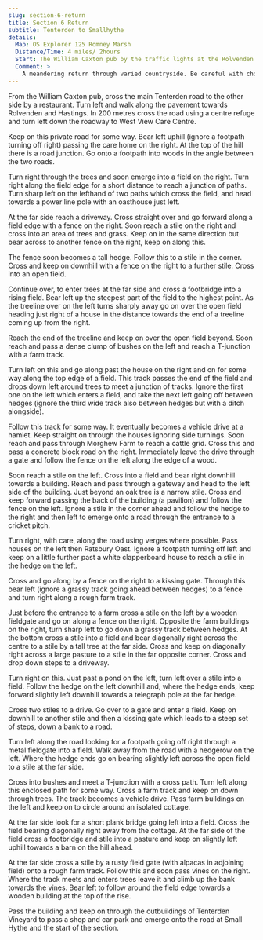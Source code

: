 ```yaml
---
slug: section-6-return
title: Section 6 Return
subtitle: Tenterden to Smallhythe
details:
  Map: OS Explorer 125 Romney Marsh
  Distance/Time: 4 miles/ 2hours
  Start: The William Caxton pub by the traffic lights at the Rolvenden end of Tenterden; difficult long term parking in Tenterden
  Comment: >
    A meandering return through varied countryside. Be careful with choices at several junctions of tracks and paths. There are many stiles and a little road walking.
---
```

From the William Caxton pub, cross the main Tenterden road to the other side by a restaurant. Turn left and walk along the pavement towards Rolvenden and Hastings. In 200 metres cross the road using a centre refuge and turn left down the roadway to West View Care Centre.

Keep on this private road for some way. Bear left uphill (ignore a footpath turning off right) passing the care home on the right. At the top of the hill there is a road junction. Go onto a footpath into woods in the angle between the two roads.

Turn right through the trees and soon emerge into a field on the right. Turn right along the field edge for a short distance to reach a junction of paths. Turn sharp left on the lefthand of two paths which cross the field, and head towards a power line pole with an oasthouse just left.

At the far side reach a driveway. Cross straight over and go forward along a field edge with a fence on the right. Soon reach a stile on the right and cross into an area of trees and grass. Keep on in the same direction but bear across to another fence on the right, keep on along this.

The fence soon becomes a tall hedge. Follow this to a stile in the corner. Cross and keep on downhill with a fence on the right to a further stile. Cross into an open field.

Continue over, to enter trees at the far side and cross a footbridge into a rising field. Bear left up the steepest part of the field to the highest point. As the treeline over on the left turns sharply away go on over the open field heading just right of a house in the distance towards the end of a treeline coming up from the right.

Reach the end of the treeline and keep on over the open field beyond. Soon reach and pass a dense clump of bushes on the left and reach a T-junction with a farm track.

Turn left on this and go along past the house on the right and on for some way along the top edge of a field. This track passes the end of the field and drops down left around trees to meet a junction of tracks. Ignore the first one on the left which enters a field, and take the next left going off between hedges (ignore the third wide track also between hedges but with a ditch alongside).

Follow this track for some way. It eventually becomes a vehicle drive at a hamlet. Keep straight on through the houses ignoring side turnings. Soon reach and pass through Morghew Farm to reach a cattle grid. Cross this and pass a concrete block road on the right. Immediately leave the drive through a gate and follow the fence on the left along the edge of a wood.

Soon reach a stile on the left. Cross into a field and bear right downhill towards a building. Reach and pass through a gateway and head to the left side of the building. Just beyond an oak tree is a narrow stile. Cross and keep forward passing the back of the building (a pavilion) and follow the fence on the left. Ignore a stile in the corner ahead and follow the hedge to the right and then left to emerge onto a road through the entrance to a cricket pitch.

Turn right, with care, along the road using verges where possible. Pass houses on the left then Ratsbury Oast. Ignore a footpath turning off left and keep on a little further past a white clapperboard house to reach a stile in the hedge on the left.

Cross and go along by a fence on the right to a kissing gate. Through this bear left (ignore a grassy track going ahead between hedges) to a fence and turn right along a rough farm track.

Just before the entrance to a farm cross a stile on the left by a wooden fieldgate and go on along a fence on the right. Opposite the farm buildings on the right, turn sharp left to go down a grassy track between hedges. At the bottom cross a stile into a field and bear diagonally right across the centre to a stile by a tall tree at the far side. Cross and keep on diagonally right across a large pasture to a stile in the far opposite corner. Cross and drop down steps to a driveway.

Turn right on this. Just past a pond on the left, turn left over a stile into a field. Follow the hedge on the left downhill and, where the hedge ends, keep forward slightly left downhill towards a telegraph pole at the far hedge.

Cross two stiles to a drive. Go over to a gate and enter a field. Keep on downhill to another stile and then a kissing gate which leads to a steep set of steps, down a bank to a road.

Turn left along the road looking for a footpath going off right through a metal fieldgate into a field. Walk away from the road with a hedgerow on the left. Where the hedge ends go on bearing slightly left across the open field to a stile at the far side.

Cross into bushes and meet a T-junction with a cross path. Turn left along this enclosed path for some way. Cross a farm track and keep on down through trees. The track becomes a vehicle drive. Pass farm buildings on the left and keep on to circle around an isolated cottage.

At the far side look for a short plank bridge going left into a field. Cross the field bearing diagonally right away from the cottage. At the far side of the field cross a footbridge and stile into a pasture and keep on slightly left uphill towards a barn on the hill ahead.

At the far side cross a stile by a rusty field gate (with alpacas in adjoining field) onto a rough farm track. Follow this and soon pass vines on the right. Where the track meets and enters trees leave it and climb up the bank towards the vines. Bear left to follow around the field edge towards a wooden building at the top of the rise.

Pass the building and keep on through the outbuildings of Tenterden Vineyard to pass a shop and car park and emerge onto the road at Small Hythe and the start of the section.

